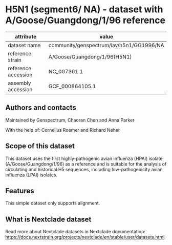 # H5N1 (segment6/ NA) - dataset with A/Goose/Guangdong/1/96 reference

| attribute           | value                                    |
| ------------------- | ---------------------------------------- |
| dataset name        | community/genspectrum/iav/h5n1/GG1996/NA |
| reference strain    | A/Goose/Guangdong/1/96(H5N1)             |
| reference accession | NC_007361.1                              |
| assembly accession  | GCF_000864105.1                          |

## Authors and contacts

Maintained by Genspectrum, Chaoran Chen and Anna Parker

With the help of: Cornelius Roemer and Richard Neher

## Scope of this dataset

This dataset uses the first highly-pathogenic avian influenza (HPAI) isolate (A/Goose/Guangdong/1/96) as a reference and is suitable for the analysis of circulating and historical H5 sequences, including low-pathogenicity avian influenza (LPAI) isolates.

## Features

This simple dataset only supports alignment.

## What is Nextclade dataset

Read more about Nextclade datasets in Nextclade documentation: https://docs.nextstrain.org/projects/nextclade/en/stable/user/datasets.html
